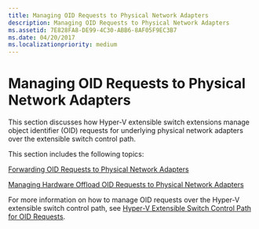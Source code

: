 ```yaml
---
title: Managing OID Requests to Physical Network Adapters
description: Managing OID Requests to Physical Network Adapters
ms.assetid: 7E828FA8-DE99-4C30-ABB6-8AF05F9EC3B7
ms.date: 04/20/2017
ms.localizationpriority: medium
---
```


# Managing OID Requests to Physical Network Adapters


This section discusses how Hyper-V extensible switch extensions manage object identifier (OID) requests for underlying physical network adapters over the extensible switch control path.

This section includes the following topics:

[Forwarding OID Requests to Physical Network Adapters](forwarding-oid-requests-to-physical-network-adapters.md)

[Managing Hardware Offload OID Requests to Physical Network Adapters](managing-hardware-offload-oid-requests-to-physical-network-adapters.md)

For more information on how to manage OID requests over the Hyper-V extensible switch control path, see [Hyper-V Extensible Switch Control Path for OID Requests](hyper-v-extensible-switch-control-path-for-oid-requests.md).

 

 






